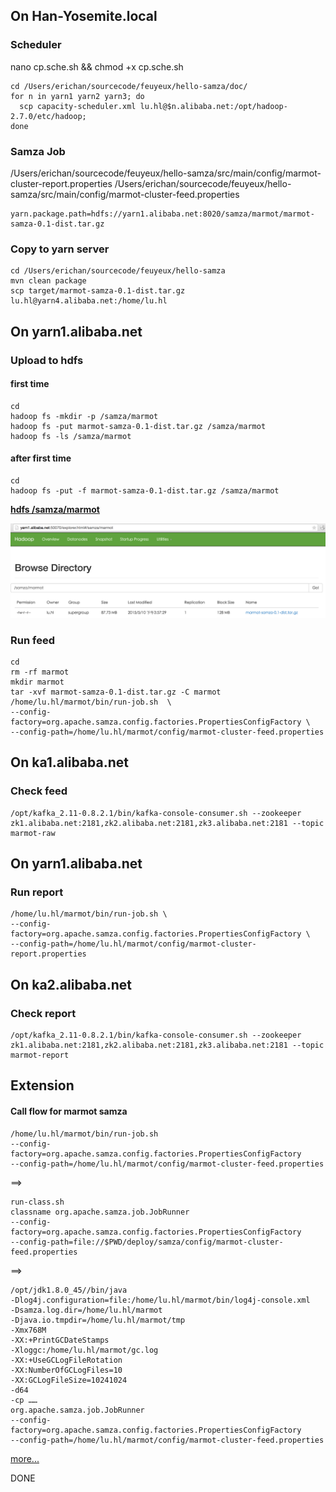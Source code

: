 ## On Han-Yosemite.local

### Scheduler

nano cp.sche.sh && chmod +x cp.sche.sh

```shell
cd /Users/erichan/sourcecode/feuyeux/hello-samza/doc/
for n in yarn1 yarn2 yarn3; do
  scp capacity-scheduler.xml lu.hl@$n.alibaba.net:/opt/hadoop-2.7.0/etc/hadoop;
done
```

### Samza Job
/Users/erichan/sourcecode/feuyeux/hello-samza/src/main/config/marmot-cluster-report.properties
/Users/erichan/sourcecode/feuyeux/hello-samza/src/main/config/marmot-cluster-feed.properties

```
yarn.package.path=hdfs://yarn1.alibaba.net:8020/samza/marmot/marmot-samza-0.1-dist.tar.gz
```

### Copy to yarn server
```
cd /Users/erichan/sourcecode/feuyeux/hello-samza
mvn clean package
scp target/marmot-samza-0.1-dist.tar.gz lu.hl@yarn4.alibaba.net:/home/lu.hl
```

## On yarn1.alibaba.net

### Upload to hdfs
#### first time
```
cd
hadoop fs -mkdir -p /samza/marmot
hadoop fs -put marmot-samza-0.1-dist.tar.gz /samza/marmot
hadoop fs -ls /samza/marmot
```
#### after first time
```
cd
hadoop fs -put -f marmot-samza-0.1-dist.tar.gz /samza/marmot
```

**[hdfs /samza/marmot](http://yarn1.alibaba.net:50070/explorer.html#/samza/marmot)**

![hdfs_marmot.tar.gz.png](img/hdfs_marmot.tar.gz.png)

### Run feed
```
cd
rm -rf marmot
mkdir marmot
tar -xvf marmot-samza-0.1-dist.tar.gz -C marmot
/home/lu.hl/marmot/bin/run-job.sh  \
--config-factory=org.apache.samza.config.factories.PropertiesConfigFactory \
--config-path=/home/lu.hl/marmot/config/marmot-cluster-feed.properties
```

## On ka1.alibaba.net
### Check feed
```
/opt/kafka_2.11-0.8.2.1/bin/kafka-console-consumer.sh --zookeeper zk1.alibaba.net:2181,zk2.alibaba.net:2181,zk3.alibaba.net:2181 --topic marmot-raw
```
## On yarn1.alibaba.net
### Run report

```
/home/lu.hl/marmot/bin/run-job.sh \
--config-factory=org.apache.samza.config.factories.PropertiesConfigFactory \
--config-path=/home/lu.hl/marmot/config/marmot-cluster-report.properties
```

## On ka2.alibaba.net
### Check report
```
/opt/kafka_2.11-0.8.2.1/bin/kafka-console-consumer.sh --zookeeper zk1.alibaba.net:2181,zk2.alibaba.net:2181,zk3.alibaba.net:2181 --topic marmot-report
```

## Extension
#### Call flow for marmot samza

```
/home/lu.hl/marmot/bin/run-job.sh  
--config-factory=org.apache.samza.config.factories.PropertiesConfigFactory
--config-path=/home/lu.hl/marmot/config/marmot-cluster-feed.properties
```
==>

```
run-class.sh
classname org.apache.samza.job.JobRunner
--config-factory=org.apache.samza.config.factories.PropertiesConfigFactory
--config-path=file://$PWD/deploy/samza/config/marmot-cluster-feed.properties
```
==>
```
/opt/jdk1.8.0_45//bin/java
-Dlog4j.configuration=file:/home/lu.hl/marmot/bin/log4j-console.xml
-Dsamza.log.dir=/home/lu.hl/marmot
-Djava.io.tmpdir=/home/lu.hl/marmot/tmp
-Xmx768M
-XX:+PrintGCDateStamps
-Xloggc:/home/lu.hl/marmot/gc.log
-XX:+UseGCLogFileRotation
-XX:NumberOfGCLogFiles=10
-XX:GCLogFileSize=10241024
-d64
-cp ……
org.apache.samza.job.JobRunner
--config-factory=org.apache.samza.config.factories.PropertiesConfigFactory
--config-path=/home/lu.hl/marmot/config/marmot-cluster-feed.properties
```
[more...](samza.callflow.md)

DONE
